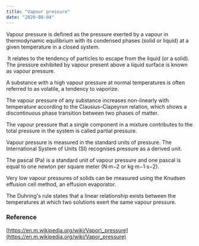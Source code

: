 ```yaml
---
title: "Vapour pressure"
date: "2020-08-04"
---
```


Vapour pressure is defined as the pressure exerted by a vapour in thermodynamic equilibrium with its condensed phases (solid or liquid) at a given temperature in a closed system. 

 It relates to the tendency of particles to escape from the liquid (or a solid). The pressure exhibited by vapour present above a liquid surface is known as vapour pressure. 

A substance with a high vapour pressure at normal temperatures is often referred to as volatile, a tendency to vaporize.

The vapour pressure of any substance increases non-linearly with temperature according to the Clausius–Clapeyron relation, which shows a discontinuous phase transition between two phases of matter.

The vapour pressure that a single component in a mixture contributes to the total pressure in the system is called partial pressure. 

Vapour pressure is measured in the standard units of pressure. The International System of Units (SI) recognises pressure as a derived unit.

The pascal (Pa) is a standard unit of vapour pressure and one pascal is equal to one newton per square meter (N·m−2 or kg·m−1·s−2).

Very low vapour pressures of solids can be measured using the Knudsen effusion cell method, an effusion evaporator.

The Duhring's rule states that a linear relationship exists between the temperatures at which two solutions exert the same vapour pressure.

### Reference

[https://en.m.wikipedia.org/wiki/Vapor\_pressure](https://en.m.wikipedia.org/wiki/Vapor_pressure)
